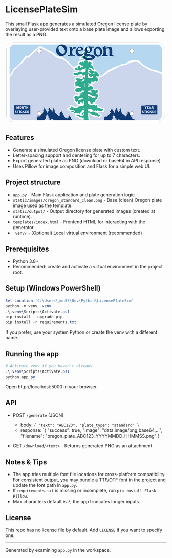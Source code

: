 # LicensePlateSim

This small Flask app generates a simulated Oregon license plate by overlaying user-provided text onto a base plate image and allows exporting the result as a PNG.

![Oregon plate example](static/images/oregon_standard_clean.png)

## Features
- Generate a simulated Oregon license plate with custom text.
- Letter-spacing support and centering for up to 7 characters.
- Export generated plate as PNG (download or base64 in API response).
- Uses Pillow for image composition and Flask for a simple web UI.

## Project structure
- `app.py` - Main Flask application and plate generation logic.
- `static/images/oregon_standard_clean.png` - Base (clean) Oregon plate image used as the template.
- `static/output/` - Output directory for generated images (created at runtime).
- `templates/index.html` - Frontend HTML for interacting with the generator.
- `.venv/` - (Optional) Local virtual environment (recommended)

## Prerequisites
- Python 3.8+
- Recommended: create and activate a virtual environment in the project root.

## Setup (Windows PowerShell)
```powershell
Set-Location 'C:\Users\jmh55\Dev\Python\LicensePlateSim'
python -m venv .venv
.\.venv\Scripts\Activate.ps1
pip install --upgrade pip
pip install -r requirements.txt
```

If you prefer, use your system Python or create the venv with a different name.

## Running the app
```powershell
# Activate venv if you haven't already
.\.venv\Scripts\Activate.ps1
python app.py
```
Open http://localhost:5000 in your browser.

## API
- POST `/generate` (JSON)
  - body: `{ "text": "ABC123", "plate_type": "standard" }`
  - response: `{ "success": true, "image": "data:image/png;base64,...", "filename": "oregon_plate_ABC123_YYYYMMDD_HHMMSS.png" }

- GET `/download/<text>` - Returns generated PNG as an attachment.

## Notes & Tips
- The app tries multiple font file locations for cross-platform compatibility. For consistent output, you may bundle a TTF/OTF font in the project and update the font path in `app.py`.
- If `requirements.txt` is missing or incomplete, run `pip install Flask Pillow`.
- Max characters default is 7; the app truncates longer inputs.

## License
This repo has no license file by default. Add `LICENSE` if you want to specify one.

---
Generated by examining `app.py` in the workspace.
